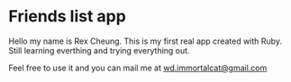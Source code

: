 # Friends list app

Hello my name is Rex Cheung.
This is my first real app created with Ruby.
Still learning everthing and trying everything out.

Feel free to use it and you can mail me at wd.immortalcat@gmail.com